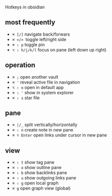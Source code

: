 Hotkeys in obsidian

## most frequently
- `⌘ [/]` navigate back/forwars
- `⌘ </> `toggle left/right side
- `⌘ ⇧ p` toggle pin
- `⌥ ⇧ h/j/k/l` focus on pane (left down up right)

## operation
- `⌘ ;` open another vault
- `⌘ '` reveal active file in navigation
- `⌥ ⇧ o` open in default app
- `⌘ ⇧ '` show in system explorer
- `⌘ ⇧ s` star file

## pane
- `⌘ |/_` split vertically/horizontally
- `⌘ ⇧ n` create note in new pane
- `⌘ ⌥ Enter` open links under cursor in new pane

## view
- `⌘ ⇧ t` show tag pane
- `⌘ ⇧ o` show outline pane
- `⌘ ⇧ b` show backlinks pane
- `⌘ ⇧ u` show outgoing links pane
- `⌘ ⇧ g` open local graph
- `⌘ g` open graph view (global)